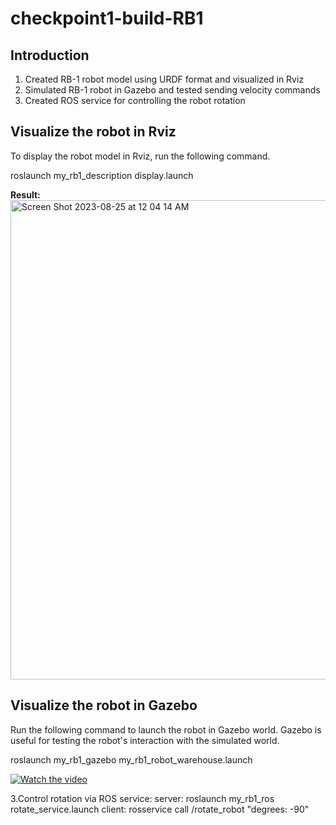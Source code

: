 # checkpoint1-build-RB1

## Introduction
<ol>
<li>Created RB-1 robot model using URDF format and visualized in Rviz</li>
<li>Simulated RB-1 robot in Gazebo and tested sending velocity commands</li>
<li>Created ROS service for controlling the robot rotation</li> 
</ol>

## Visualize the robot in Rviz
<p>To display the robot model in Rviz, run the following command.</p>

roslaunch my_rb1_description display.launch

<strong>Result:</strong><br>
<img width="767" alt="Screen Shot 2023-08-25 at 12 04 14 AM" src="https://github.com/ptientho/checkpoint1-build-RB1/assets/78469954/eb29ee0d-2526-43a5-a9a2-90ea95f52e3a">

## Visualize the robot in Gazebo
<p>Run the following command to launch the robot in Gazebo world. Gazebo is useful for testing the robot's interaction with the simulated world.</p>

roslaunch my_rb1_gazebo my_rb1_robot_warehouse.launch

[![Watch the video](https://example.com/video-thumbnail.jpg)]([https://example.com/video.mp4]([https://drive.google.com/file/d/1gh7rEznzsDAF8vFMI7fPV8oyvNZj7GOh/view?usp=drive_link)](https://drive.google.com/file/d/1gh7rEznzsDAF8vFMI7fPV8oyvNZj7GOh/view?usp=sharing))

3.Control rotation via ROS service:
	server: roslaunch my_rb1_ros rotate_service.launch
	client: rosservice call /rotate_robot "degrees: -90"

